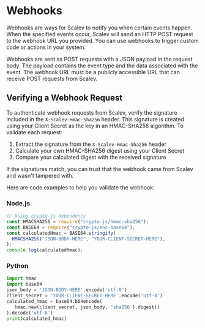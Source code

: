# Webhooks

Webhooks are ways for Scalev to notify you when certain events happen. When the specified events occur, Scalev will send an HTTP POST request to the webhook URL you provided. You can use webhooks to trigger custom code or actions in your system.

Webhooks are sent as POST requests with a JSON payload in the request body. The payload contains the event type and the data associated with the event. The webhook URL must be a publicly accessible URL that can receive POST requests from Scalev.

## Verifying a Webhook Request

To authenticate webhook requests from Scalev, verify the signature included in the `X-Scalev-Hmac-Sha256` header. This signature is created using your Client Secret as the key in an HMAC-SHA256 algorithm. To validate each request:

1. Extract the signature from the `X-Scalev-Hmac-Sha256` header
2. Calculate your own HMAC-SHA256 digest using your Client Secret
3. Compare your calculated digest with the received signature

If the signatures match, you can trust that the webhook came from Scalev and wasn't tampered with.

Here are code examples to help you validate the webhook:

### Node.js

```javascript
// Using crypto-js dependency
const HMACSHA256 = require("crypto-js/hmac-sha256");
const BASE64 = require("crypto-js/enc-base64");
const calculatedHmac = BASE64.stringify(
  HMACSHA256("JSON-BODY-HERE", "YOUR-CLIENT-SECRET-HERE"),
);
console.log(calculatedHmac);
```

### Python

```python
import hmac
import base64
json_body = 'JSON-BODY-HERE'.encode('utf-8')
client_secret = 'YOUR-CLIENT-SECRET-HERE'.encode('utf-8')
calculated_hmac = base64.b64encode(
   hmac.new(client_secret, json_body, 'sha256').digest()
).decode('utf-8')
print(calculated_hmac)
```
